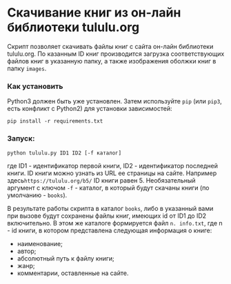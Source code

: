 # Скачивание книг из он-лайн библиотеки tululu.org

Скрипт позволяет скачивать файлы книг с сайта он-лайн библиотеки tululu.org. По казанным ID книг производится загрузка соответствующих файлов книг в указанную папку, а также изображения оболжки книг в папку `images`.

### Как установить

Python3 должен быть уже установлен.
Затем используйте `pip` (или `pip3`, есть конфликт с Python2) для установки зависимостей:

```
pip install -r requirements.txt
```

### Запуск:

```python tululu.py ID1 ID2 [-f каталог]```

где ID1 - идентификатор первой книги, ID2 - идентификатор последней книги. ID книги можно узнать из URL ее страницы на сайте.  Например здесь```https://tululu.org/b5/``` ID книги равен 5. 
Необязательный аргумент с ключом `-f` - каталог, в который будут скачаны книги (по умолчанию - `books`).

В результате работы скрипта в каталог `books`, либо в указанный вами при вызове будут сохранены файлы книг, имеющих id от ID1 до ID2 включительно. В этом же каталоге формируется файл `n. info.txt`, где n - id книги, в котором представлена следующая информация о книге:
- наименование;
- автор;
- абсолютный путь к файлу книги;
- жанр;
- комментарии, оставленные на сайте.
